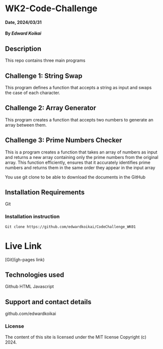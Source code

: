 # WK2-Code-Challenge

#### Date, 2024/03/31

#### By _Edward Koikai_

## Description

This repo contains three main programs

## Challenge 1: String Swap

This program defines a function that accepts a string as input and swaps the case of each character.

## Challenge 2: Array Generator

This program creates a function that accepts two numbers to generate an array between them.

## Challenge 3: Prime Numbers Checker

This is a program creates a function that takes an array of numbers as input and returns a new array containing only the prime numbers from the original array. This function efficiently, ensures that it accurately identifies prime numbers and returns them in the same order they appear in the input array

You use git clone to be able to download the documents in the GitHub

## Installation Requirements

Git

### Installation instruction

```
Git clone https://github.com/edwardkoikai/CodeChallenge_WK01

```

# Live Link

[Git](gh-pages link)

## Technologies used

Github
HTML
Javascript

## Support and contact details

github.com/edwardkoikai

### License

The content of this site is licensed under the MIT license
Copyright (c) 2024.
